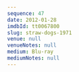 ```yaml
---
sequence: 47
date: 2012-01-28
imdbId: tt0067800
slug: straw-dogs-1971
venue: null
venueNotes: null
medium: Blu-ray
mediumNotes: null
---
```

